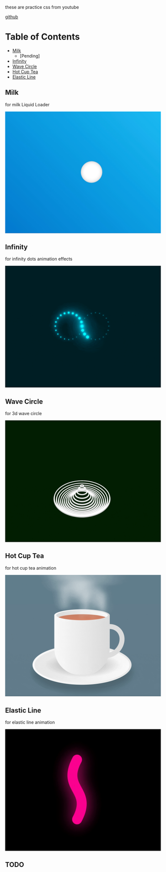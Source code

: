 these are practice css from youtube

[github](https://github.com/colorfulwolf/css_animation)

# Table of Contents

<!-- TOC depthFrom:1 depthTo:6 withLinks:1 orderedList:0 -->
  - [Milk](#milk)
    - [Pending]
  - [Infinity](#infinity)
  - [Wave Circle](#wave-circle)
  - [Hot Cup Tea](#hot-cup-tea)
  - [Elastic Line](#elastic-line)
<!-- /TOC -->

## Milk
for milk Liquid Loader

![milk effect gif](/milk/milk.gif)

## Infinity
for infinity dots animation effects

![infinity effect gif](/infinity/infinity.gif)

## Wave Circle
for 3d wave circle

![3d wave circle](/wave_circle/wave_circle.gif)

## Hot Cup Tea
for hot cup tea animation

![hot cup tea](/hot_cup_tea/hot_cup_tea.gif)

## Elastic Line
for elastic line animation

![elastic line](/elastic_line/elastic_line.gif)

## TODO
